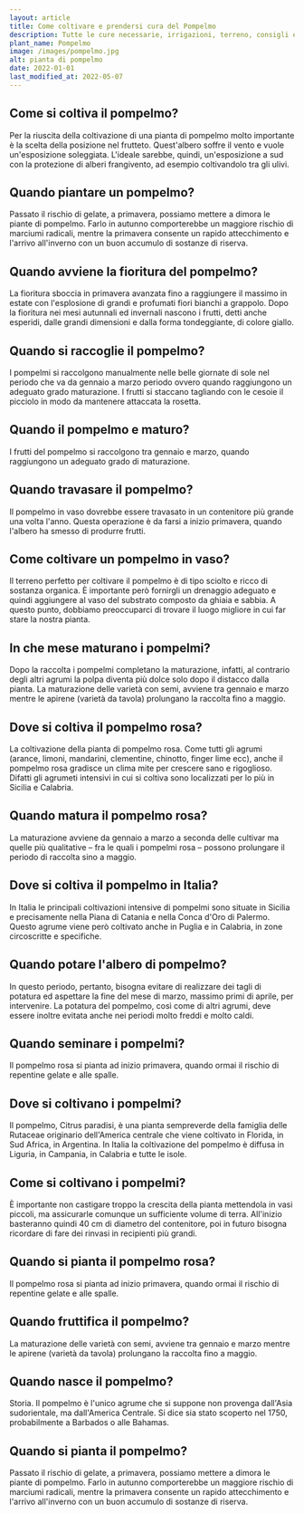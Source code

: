 ```yaml
---
layout: article
title: Come coltivare e prendersi cura del Pompelmo
description: Tutte le cure necessarie, irrigazioni, terreno, consigli e molto altro sulla coltivazione del Pompelmo
plant_name: Pompelmo
image: /images/pompelmo.jpg
alt: pianta di pompelmo
date: 2022-01-01
last_modified_at: 2022-05-07
---
```


## Come si coltiva il pompelmo?

Per la riuscita della coltivazione di una pianta di pompelmo molto importante è la scelta della posizione nel frutteto. Quest'albero soffre il vento e vuole un'esposizione soleggiata. L'ideale sarebbe, quindi, un'esposizione a sud con la protezione di alberi frangivento, ad esempio coltivandolo tra gli ulivi.

## Quando piantare un pompelmo?

 Passato il rischio di gelate, a primavera, possiamo mettere a dimora le piante di pompelmo. Farlo in autunno comporterebbe un maggiore rischio di marciumi radicali, mentre la primavera consente un rapido attecchimento e l'arrivo all'inverno con un buon accumulo di sostanze di riserva.

## Quando avviene la fioritura del pompelmo?

La fioritura sboccia in primavera avanzata fino a raggiungere il massimo in estate con l'esplosione di grandi e profumati fiori bianchi a grappolo. Dopo la fioritura nei mesi autunnali ed invernali nascono i frutti, detti anche esperidi, dalle grandi dimensioni e dalla forma tondeggiante, di colore giallo.

## Quando si raccoglie il pompelmo?

 I pompelmi si raccolgono manualmente nelle belle giornate di sole nel periodo che va da gennaio a marzo periodo ovvero quando raggiungono un adeguato grado maturazione. I frutti si staccano tagliando con le cesoie il picciolo in modo da mantenere attaccata la rosetta.

## Quando il pompelmo e maturo?

 I frutti del pompelmo si raccolgono tra gennaio e marzo, quando raggiungono un adeguato grado di maturazione.

## Quando travasare il pompelmo?

Il pompelmo in vaso dovrebbe essere travasato in un contenitore più grande una volta l'anno. Questa operazione è da farsi a inizio primavera, quando l'albero ha smesso di produrre frutti.

## Come coltivare un pompelmo in vaso?

Il terreno perfetto per coltivare il pompelmo è di tipo sciolto e ricco di sostanza organica. È importante però fornirgli un drenaggio adeguato e quindi aggiungere al vaso del substrato composto da ghiaia e sabbia. A questo punto, dobbiamo preoccuparci di trovare il luogo migliore in cui far stare la nostra pianta.

## In che mese maturano i pompelmi?

Dopo la raccolta i pompelmi completano la maturazione, infatti, al contrario degli altri agrumi la polpa diventa più dolce solo dopo il distacco dalla pianta. La maturazione delle varietà con semi, avviene tra gennaio e marzo mentre le apirene (varietà da tavola) prolungano la raccolta fino a maggio.

## Dove si coltiva il pompelmo rosa?

La coltivazione della pianta di pompelmo rosa. Come tutti gli agrumi (arance, limoni, mandarini, clementine, chinotto, finger lime ecc), anche il pompelmo rosa gradisce un clima mite per crescere sano e rigoglioso. Difatti gli agrumeti intensivi in cui si coltiva sono localizzati per lo più in Sicilia e Calabria.

## Quando matura il pompelmo rosa?

La maturazione avviene da gennaio a marzo a seconda delle cultivar ma quelle più qualitative – fra le quali i pompelmi rosa – possono prolungare il periodo di raccolta sino a maggio.

## Dove si coltiva il pompelmo in Italia?

In Italia le principali coltivazioni intensive di pompelmi sono situate in Sicilia e precisamente nella Piana di Catania e nella Conca d'Oro di Palermo. Questo agrume viene però coltivato anche in Puglia e in Calabria, in zone circoscritte e specifiche.

## Quando potare l'albero di pompelmo?

 In questo periodo, pertanto, bisogna evitare di realizzare dei tagli di potatura ed aspettare la fine del mese di marzo, massimo primi di aprile, per intervenire. La potatura del pompelmo, così come di altri agrumi, deve essere inoltre evitata anche nei periodi molto freddi e molto caldi.

## Quando seminare i pompelmi?

 Il pompelmo rosa si pianta ad inizio primavera, quando ormai il rischio di repentine gelate e alle spalle.

## Dove si coltivano i pompelmi?

Il pompelmo, Citrus paradisi, è una pianta sempreverde della famiglia delle Rutaceae originario dell'America centrale che viene coltivato in Florida, in Sud Africa, in Argentina. In Italia la coltivazione del pompelmo è diffusa in Liguria, in Campania, in Calabria e tutte le isole.

## Come si coltivano i pompelmi?

 È importante non castigare troppo la crescita della pianta mettendola in vasi piccoli, ma assicurarle comunque un sufficiente volume di terra. All'inizio basteranno quindi 40 cm di diametro del contenitore, poi in futuro bisogna ricordare di fare dei rinvasi in recipienti più grandi.

## Quando si pianta il pompelmo rosa?

Il pompelmo rosa si pianta ad inizio primavera, quando ormai il rischio di repentine gelate e alle spalle.

## Quando fruttifica il pompelmo?

La maturazione delle varietà con semi, avviene tra gennaio e marzo mentre le apirene (varietà da tavola) prolungano la raccolta fino a maggio.

## Quando nasce il pompelmo?

Storia. Il pompelmo è l'unico agrume che si suppone non provenga dall'Asia sudorientale, ma dall'America Centrale. Si dice sia stato scoperto nel 1750, probabilmente a Barbados o alle Bahamas.

## Quando si pianta il pompelmo?

Passato il rischio di gelate, a primavera, possiamo mettere a dimora le piante di pompelmo. Farlo in autunno comporterebbe un maggiore rischio di marciumi radicali, mentre la primavera consente un rapido attecchimento e l'arrivo all'inverno con un buon accumulo di sostanze di riserva.

